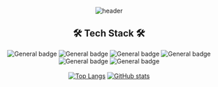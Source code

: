 <div align=center>

![header](https://capsule-render.vercel.app/api?type=waving&color=95d6ff&animation=fadeIn&height=300&section=header&text=Hyewon's%20GitHub&fontSize=80)
  
## 🛠 Tech Stack 🛠
![General badge](https://img.shields.io/badge/Java-1E8CBE?style=for-the-badge&logo=Java&logoColor=white)
![General badge](https://img.shields.io/badge/Python-3776AB?style=for-the-badge&logo=python&logoColor=white)
![General badge](https://img.shields.io/badge/C-A8B9CC?style=for-the-badge&logo=C&logoColor=white)
![General badge](https://img.shields.io/badge/HTML5-E34F26?style=for-the-badge&logo=html5&logoColor=white)
![General badge](https://img.shields.io/badge/CSS3-1572B6?style=for-the-badge&logo=css3&logoColor=white)
![General badge](https://img.shields.io/badge/JavaScript-F7DF1E?style=for-the-badge&logo=javascript&logoColor=black)
<br /><br />
[![Top Langs](https://github-readme-stats.vercel.app/api/top-langs/?username=hyewwonn&exclude_repo=github-readme-stats,hyewwonn.github.io)](https://github.com/hyewwonn/github-readme-stats)
[![GitHub stats](https://github-readme-stats.vercel.app/api?username=hyewwonn)](https://github.com/hyewwonn/github-readme-stats)
